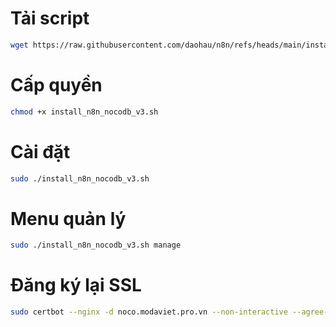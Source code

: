 # Tải script
```bash
wget https://raw.githubusercontent.com/daohau/n8n/refs/heads/main/install_n8n_nocodb_v3.sh
```

# Cấp quyền
```bash
chmod +x install_n8n_nocodb_v3.sh
```

# Cài đặt
```bash
sudo ./install_n8n_nocodb_v3.sh
```

# Menu quản lý
```bash
sudo ./install_n8n_nocodb_v3.sh manage
```

# Đăng ký lại SSL
```bash
sudo certbot --nginx -d noco.modaviet.pro.vn --non-interactive --agree-tos --email your-email@example.com --redirect
```
